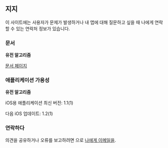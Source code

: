 ## 지지

이 사이트에는 사용자가 문제가 발생하거나 내 앱에 대해 질문하고 싶을 때 나에게 연락할 수 있는 연락처 정보가 있습니다.

### 문서

**유전 알고리즘**

[문서 페이지](https://www.taketechease.com/optfinder/genetic-algorithms.html)

### 애플리케이션 가용성

**유전 알고리즘**

iOS용 애플리케이션 최신 버전: 1.1(1)

다음 iOS 업데이트: 1.2(1)

### 연락하다

의견을 공유하거나 오류를 보고하려면 으로 [나에게 이메일을](mailto:i.d.kosinska@gmail.com).
